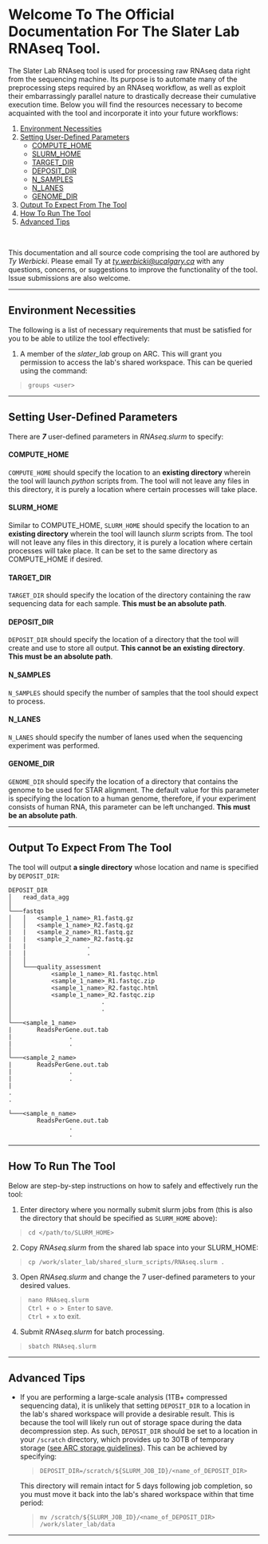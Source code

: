 # Welcome To The Official Documentation For The Slater Lab RNAseq Tool.

The Slater Lab RNAseq tool is used for processing raw RNAseq data right from the sequencing machine. Its purpose is to automate many of the preprocessing steps required by an RNAseq workflow, as well as exploit their embarrassingly parallel nature to drastically decrease their cumulative execution time. Below you will find the resources necessary to become acquainted with the tool and incorporate it into your future workflows:

1. [Environment Necessities](#environment-necessities)
2. [Setting User-Defined Parameters](#setting-user-defined-parameters)
    * [COMPUTE_HOME](#compute_home)
    * [SLURM_HOME](#slurm_home)
    * [TARGET_DIR](#target_dir)
    * [DEPOSIT_DIR](#deposit_dir)
    * [N_SAMPLES](#n_samples)
    * [N_LANES](#n_lanes)
    * [GENOME_DIR](#genome_dir)
3. [Output To Expect From The Tool](#output-to-expect-from-the-tool)
4. [How To Run The Tool](#how-to-run-the-tool)
5. [Advanced Tips](#advanced-tips)

<br/>

This documentation and all source code comprising the tool are authored by *Ty Werbicki*. Please email Ty at *ty.werbicki@ucalgary.ca* with any questions, concerns, or suggestions to improve the functionality of the tool. Issue submissions are also welcome.

---

## Environment Necessities

The following is a list of necessary requirements that must be satisfied for you to be able to utilize the tool effectively:

1. A member of the *slater_lab* group on ARC. This will grant you permission to access the lab's shared workspace. This can be queried using the command: <br/>
> `groups <user>`

---

## Setting User-Defined Parameters

There are **_7_** user-defined parameters in *RNAseq.slurm* to specify:

#### COMPUTE_HOME

`COMPUTE_HOME` should specify the location to an **existing directory** wherein the tool will launch *python* scripts from. The tool will not leave any files in this directory, it is purely a location where certain processes will take place.

#### SLURM_HOME

Similar to COMPUTE_HOME, `SLURM_HOME` should specify the location to an **existing directory** wherein the tool will launch *slurm* scripts from. The tool will not leave any files in this directory, it is purely a location where certain processes will take place. It can be set to the same directory as COMPUTE_HOME if desired.

#### TARGET_DIR

`TARGET_DIR` should specify the location of the directory containing the raw sequencing data for each sample. **This must be an absolute path**.

#### DEPOSIT_DIR

`DEPOSIT_DIR` should specify the location of a directory that the tool will create and use to store all output. **This cannot be an existing directory**. **This must be an absolute path**.

#### N_SAMPLES

`N_SAMPLES` should specify the number of samples that the tool should expect to process.

#### N_LANES

`N_LANES` should specify the number of lanes used when the sequencing experiment was performed.

#### GENOME_DIR

`GENOME_DIR` should specify the location of a directory that contains the genome to be used for STAR alignment. The default value for this parameter is specifying the location to a human genome, therefore, if your experiment consists of human RNA, this parameter can be left unchanged. **This must be an absolute path**.

---

## Output To Expect From The Tool

The tool will output **a single directory** whose location and name is specified by `DEPOSIT_DIR`:

```
DEPOSIT_DIR
│   read_data_agg 
│
└───fastqs
│   │   <sample_1_name>_R1.fastq.gz
│   │   <sample_1_name>_R2.fastq.gz
|   |   <sample_2_name>_R1.fastq.gz
|   |   <sample_2_name>_R2.fastq.gz
|   |                 .
|   |                 .
│   │
│   └───quality_assessment
│           <sample_1_name>_R1.fastqc.html
│           <sample_1_name>_R1.fastqc.zip
│           <sample_1_name>_R2.fastqc.html
│           <sample_1_name>_R2.fastqc.zip
│                         . 
│                         .
│   
└───<sample_1_name>
|       ReadsPerGene.out.tab
|                . 
|                .
│   
└───<sample_2_name>
|       ReadsPerGene.out.tab
|                . 
|                . 
| 
.
.

└───<sample_n_name>
        ReadsPerGene.out.tab
                 . 
                 .   
```

---

## How To Run The Tool

Below are step-by-step instructions on how to safely and effectively run the tool:

1. Enter directory where you normally submit slurm jobs from (this is also the directory that should be specified as `SLURM_HOME` above):
> `cd </path/to/SLURM_HOME>`
2. Copy *RNAseq.slurm* from the shared lab space into your SLURM_HOME:
> `cp /work/slater_lab/shared_slurm_scripts/RNAseq.slurm .`
3. Open *RNAseq.slurm* and change the 7 user-defined parameters to your desired values.
> `nano RNAseq.slurm` <br/>
> `Ctrl + o > Enter` to save. <br/>
> `Ctrl + x` to exit.
4. Submit *RNAseq.slurm* for batch processing.
> `sbatch RNAseq.slurm`

---

## Advanced Tips

* If you are performing a large-scale analysis (1TB+ compressed sequencing data), it is unlikely that setting `DEPOSIT_DIR` to a location in the lab's shared workspace will provide a desirable result. This is because the tool will likely run out of storage space during the data decompression step. As such, `DEPOSIT_DIR` should be set to a location in your `/scratch` directory, which provides up to 30TB of temporary storage ([see ARC storage guidelines][1]). This can be achieved by specifying:
    
    > `DEPOSIT_DIR=/scratch/${SLURM_JOB_ID}/<name_of_DEPOSIT_DIR>` 
    
    This directory will remain intact for 5 days following job completion, so you must move it back into the lab's shared workspace within that time period:
    
    > `mv /scratch/${SLURM_JOB_ID}/<name_of_DEPOSIT_DIR> /work/slater_lab/data`

---

[1]: https://rcs.ucalgary.ca/ARC_Cluster_Guide#ARC_Cluster_Storage

